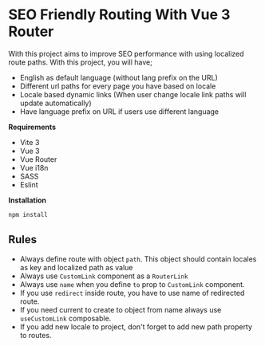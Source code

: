 # SEO Friendly Routing With Vue 3 Router

With this project aims to improve SEO performance with using localized route paths. With this project, you will have;

- English as default language (without lang prefix on the URL)
- Different url paths for every page you have based on locale
- Locale based dynamic links (When user change locale link paths will update automatically)
- Have language prefix on URL if users use different language

**Requirements**

* Vite 3
* Vue 3
* Vue Router
* Vue i18n
* SASS
* Eslint

**Installation**

```bash
npm install
```

## Rules

* Always define route with object `path`. This object should contain locales as key and localized path as value
* Always use `CustomLink` component as a `RouterLink`
* Always use `name` when you define `to` prop to `CustomLink` component.
* If you use `redirect` inside route, you have to use name of redirected route.
* If you need current to create to object from name always use `useCustomLink` composable.
* If you add new locale to project, don't forget to add new path property to routes.
